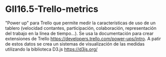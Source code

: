 # GII16.5-Trello-metrics
"Power up" para Trello que permite medir la características de uso de un tablero (velocidad contantes, participación, colaboración, representación del trabajo en la línea de tiempo...). 
Se usa la documentación para crear extensiones de Trello https://developers.trello.com/power-ups/intro. A patir de estos datos se crea un sistemas de visualización de las medidas utilizando la biblioteca D3.js https://d3js.org/
